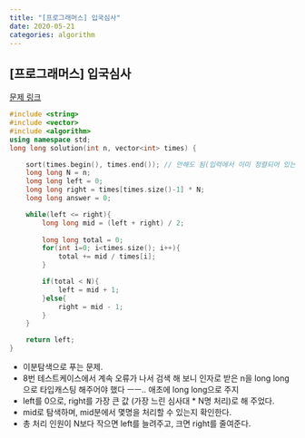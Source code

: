 ```yaml
---
title: "[프로그래머스] 입국심사"
date: 2020-05-21
categories: algorithm
---
```


## [프로그래머스] 입국심사
[문제 링크](https://programmers.co.kr/learn/courses/30/lessons/43238)

```c++
#include <string>
#include <vector>
#include <algorithm>
using namespace std;
long long solution(int n, vector<int> times) {

    sort(times.begin(), times.end()); // 안해도 됨(입력에서 이미 정렬되어 있는듯)
    long long N = n;
    long long left = 0;
    long long right = times[times.size()-1] * N;
    long long answer = 0;

    while(left <= right){
        long long mid = (left + right) / 2;
        
        long long total = 0;
        for(int i=0; i<times.size(); i++){
            total += mid / times[i];
        }

        if(total < N){
            left = mid + 1;
        }else{
            right = mid - 1;
        }
    }

    return left;
}
```
- 이분탐색으로 푸는 문제.
- 8번 테스트케이스에서 계속 오류가 나서 검색 해 보니 인자로 받은 n을 long long으로 타입캐스팅 해주어야 했다 ㅡㅡ.. 애초에 long long으로 주지
- left를 0으로, right를 가장 큰 값 (가장 느린 심사대 * N명 처리)로 해 주었다.
- mid로 탐색하며, mid분에서 몇명을 처리할 수 있는지 확인한다.
- 총 처리 인원이 N보다 작으면 left를 늘려주고, 크면 right를 줄여준다.